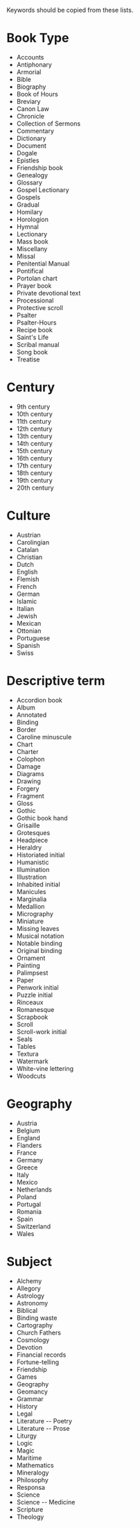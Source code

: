 Keywords should be copied from these lists.

# Book Type

- Accounts
- Antiphonary
- Armorial
- Bible
- Biography
- Book of Hours
- Breviary
- Canon Law
- Chronicle
- Collection of Sermons
- Commentary
- Dictionary
- Document
- Dogale
- Epistles
- Friendship book
- Genealogy
- Glossary
- Gospel Lectionary
- Gospels
- Gradual
- Homilary
- Horologion
- Hymnal
- Lectionary
- Mass book
- Miscellany
- Missal
- Penitential Manual
- Pontifical
- Portolan chart
- Prayer book
- Private devotional text
- Processional
- Protective scroll
- Psalter
- Psalter-Hours
- Recipe book
- Saint's Life
- Scribal manual
- Song book
- Treatise

# Century

- 9th century
- 10th century
- 11th century
- 12th century
- 13th century
- 14th century
- 15th century
- 16th century
- 17th century <!--retained to record significant later additions and conservation-->
- 18th century
- 19th century
- 20th century

# Culture

- Austrian
- Carolingian
- Catalan
- Christian
- Dutch
- English
- Flemish
- French
- German
- Islamic
- Italian
- Jewish
- Mexican
- Ottonian
- Portuguese
- Spanish
- Swiss

# Descriptive term

- Accordion book
- Album
- Annotated
- Binding
- Border
- Caroline minuscule
- Chart
- Charter
- Colophon
- Damage
- Diagrams
- Drawing
- Forgery
- Fragment
- Gloss
- Gothic
- Gothic book hand
- Grisaille
- Grotesques
- Headpiece
- Heraldry
- Historiated initial
- Humanistic
- Illumination
- Illustration
- Inhabited initial
- Manicules
- Marginalia
- Medallion
- Micrography
- Miniature
- Missing leaves
- Musical notation
- Notable binding
- Original binding
- Ornament
- Painting
- Palimpsest
- Paper
- Penwork initial <!-- or "Pen-Flourished Initial", as Sarah suggests? -->
- Puzzle initial
- Rinceaux
- Romanesque
- Scrapbook
- Scroll
- Scroll-work initial
- Seals
- Tables
- Textura
- Watermark
- White-vine lettering
- Woodcuts

# Geography

- Austria
- Belgium
- England
- Flanders
- France
- Germany
- Greece
- Italy
- Mexico
- Netherlands
- Poland
- Portugal
- Romania
- Spain
- Switzerland
- Wales

# Subject

- Alchemy
- Allegory
- Astrology
- Astronomy
- Biblical
- Binding waste
- Cartography
- Church Fathers
- Cosmology
- Devotion
- Financial records
- Fortune-telling
- Friendship
- Games
- Geography
- Geomancy
- Grammar
- History
- Legal
- Literature -- Poetry
- Literature -- Prose
- Liturgy
- Logic
- Magic
- Maritime
- Mathematics
- Mineralogy
- Philosophy
- Responsa
- Science
- Science -- Medicine
- Scripture
- Theology
